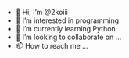 - 👋 Hi, I’m @2koiii
- 👀 I’m interested in programming
- 🌱 I’m currently learning Python
- 💞️ I’m looking to collaborate on ...
- 📫 How to reach me ...

<!---
2koiii/2koiii is a ✨ special ✨ repository because its `README.md` (this file) appears on your GitHub profile.
You can click the Preview link to take a look at your changes.
--->
